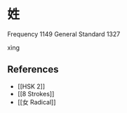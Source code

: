 # 姓
Frequency 1149
General Standard 1327

xìng


## References
- [[HSK 2]]
- [[8 Strokes]]
- [[女 Radical]]